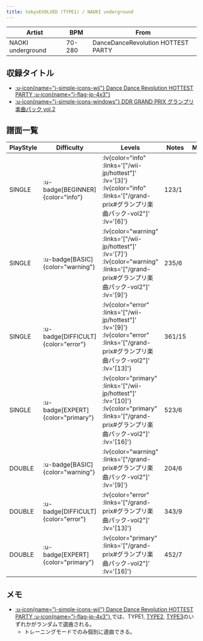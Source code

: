 ```yaml
---
title: tokyoEVOLVED (TYPE1) / NAOKI underground
---
```


|Artist|BPM|From|
|------|---|----|
|NAOKI underground|70-280|DanceDanceRevolution HOTTEST PARTY|

## 収録タイトル

- [ :u-icon{name="i-simple-icons-wii"} Dance Dance Revolution HOTTEST PARTY :u-icon{name="i-flag-jp-4x3"} ](/wii-jp/hottest)
- [ :u-icon{name="i-simple-icons-windows"} DDR GRAND PRIX グランプリ楽曲パック vol.2](/grand-prix#グランプリ楽曲パック-vol2)

## 譜面一覧

|PlayStyle|Difficulty|Levels|Notes|Movie|
|---------|----------|------|-----|-----|
|SINGLE| :u-badge[BEGINNER]{color="info"} | :lv{color="info" :links='["/wii-jp/hottest"]' :lv='[3]'}  :lv{color="info" :links='["/grand-prix#グランプリ楽曲パック-vol2"]' :lv='[6]'} |123/1||
|SINGLE| :u-badge[BASIC]{color="warning"} | :lv{color="warning" :links='["/wii-jp/hottest"]' :lv='[7]'}  :lv{color="warning" :links='["/grand-prix#グランプリ楽曲パック-vol2"]' :lv='[9]'} |235/6||
|SINGLE| :u-badge[DIFFICULT]{color="error"} | :lv{color="error" :links='["/wii-jp/hottest"]' :lv='[9]'}  :lv{color="error" :links='["/grand-prix#グランプリ楽曲パック-vol2"]' :lv='[13]'} |361/15||
|SINGLE| :u-badge[EXPERT]{color="primary"} | :lv{color="primary" :links='["/wii-jp/hottest"]' :lv='[10]'}  :lv{color="primary" :links='["/grand-prix#グランプリ楽曲パック-vol2"]' :lv='[16]'} |523/6||
|DOUBLE| :u-badge[BASIC]{color="warning"} | :lv{color="warning" :links='["/grand-prix#グランプリ楽曲パック-vol2"]' :lv='[9]'} |204/6||
|DOUBLE| :u-badge[DIFFICULT]{color="error"} | :lv{color="error" :links='["/grand-prix#グランプリ楽曲パック-vol2"]' :lv='[13]'} |343/9||
|DOUBLE| :u-badge[EXPERT]{color="primary"} | :lv{color="primary" :links='["/grand-prix#グランプリ楽曲パック-vol2"]' :lv='[16]'} |452/7||

## メモ

- [ :u-icon{name="i-simple-icons-wii"} Dance Dance Revolution HOTTEST PARTY :u-icon{name="i-flag-jp-4x3"} ](/wii-jp/hottest)では、TYPE1, [TYPE2](/wii-jp/hottest/tokyoevolved-type2), [TYPE3](/wii-jp/hottest/tokyoevolved-type3)のいずれかがランダムで選曲される。
  - トレーニングモードでのみ個別に選曲できる。

